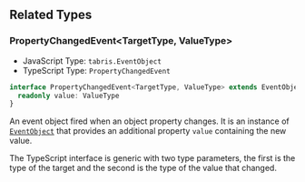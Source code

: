 ## Related Types

### PropertyChangedEvent&lt;TargetType, ValueType&gt;

* JavaScript Type: `tabris.EventObject`
* TypeScript Type: `PropertyChangedEvent`

```ts
interface PropertyChangedEvent<TargetType, ValueType> extends EventObject<TargetType>{
  readonly value: ValueType
}
```

An event object fired when an object property changes. It is an instance of [`EventObject`](./EventObject.md) that provides an additional property `value` containing the new value.

The TypeScript interface is generic with two type parameters, the first is the type of the target and the second is the type of the value that changed.
